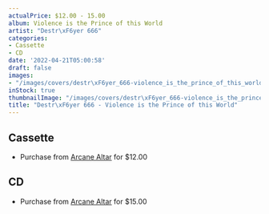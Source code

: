 ```yaml
---
actualPrice: $12.00 - 15.00
album: Violence is the Prince of this World
artist: "Destr\xF6yer 666"
categories:
- Cassette
- CD
date: '2022-04-21T05:00:58'
draft: false
images:
- "/images/covers/destr\xF6yer_666-violence_is_the_prince_of_this_world.jpg"
inStock: true
thumbnailImage: "/images/covers/destr\xF6yer_666-violence_is_the_prince_of_this_world-thumb.jpg"
title: "Destr\xF6yer 666 - Violence is the Prince of this World"
---
```


## Cassette
* Purchase from [Arcane Altar](https://arcanealtar.bigcartel.com/product/destroyer-666-violence-is-the-prince-of-this-world-tape) for $12.00
## CD
* Purchase from [Arcane Altar](https://arcanealtar.bigcartel.com/product/destroyer-666-violence-is-the-prince-of-this-world-cd) for $15.00
